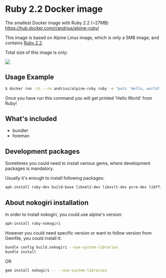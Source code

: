 Ruby 2.2 Docker image
=====================

The smallest Docker image with Ruby 2.2 (~27MB) https://hub.docker.com/r/andrius/alpine-ruby/

This image is based on Alpine Linux image, which is only a 5MB image, and contains
[Ruby 2.2](https://www.ruby-lang.org/en/).

Total size of this image is only:

[![](https://badge.imagelayers.io/andrius/alpine-ruby:latest.svg)](https://imagelayers.io/?images=andrius/alpine-ruby:latest 'Get your own badge on imagelayers.io')

Usage Example
-------------

```bash
$ docker run -ti --rm andrius/alpine-ruby ruby -e "puts 'Hello, world!'"
```

Once you have run this command you will get printed 'Hello World' from Ruby!

What's included
---------------

- bundler
- foreman

Development packages
--------------------

Sometimes you could need to install various gems, where development packages is mandatory.

Usually it's enough to install following packages:

```bash
apk-install ruby-dev build-base libxml2-dev libxslt-dev pcre-dev libffi-dev mariadb-dev postgresql-dev
```

About nokogiri installation
---------------------------

In order to install nokogiri, you could use alpine's version:

```bash
apk-install ruby-nokogiri
```

However you could need specific version or want to follow version from Gemfile, you could install it:

```bash
bundle config build.nokogiri --use-system-libraries
bundle install
```

OR

```bash
gem install nokogiri -- --use-system-libraries
```

